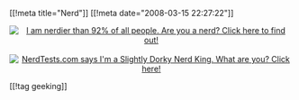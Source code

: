 [[!meta  title="Nerd"]]
[[!meta  date="2008-03-15 22:27:22"]]
<div align="center">
<a href="http://www.nerdtests.com/nq_ref.html">
<img src="http://www.nerdtests.com/images/badge/851fdf2e23cc3a99.gif" alt="I am nerdier than 92% of all people. Are you a nerd? Click here to find out!" /></a>
<br  /><br  />
<a href="http://www.nerdtests.com/nt2ref.html">
<img src="http://www.nerdtests.com/images/badge/nt2/5ca2e8a95ab0f89e.png" alt="NerdTests.com says I'm a Slightly Dorky Nerd King.  What are you?  Click here!" />
</a></div>

[[!tag  geeking]]